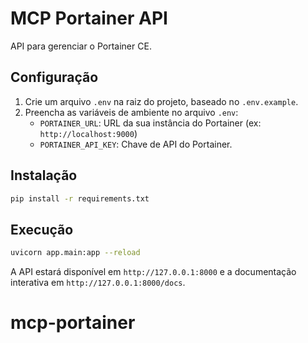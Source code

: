 # MCP Portainer API

API para gerenciar o Portainer CE.

## Configuração

1.  Crie um arquivo `.env` na raiz do projeto, baseado no `.env.example`.
2.  Preencha as variáveis de ambiente no arquivo `.env`:
    *   `PORTAINER_URL`: URL da sua instância do Portainer (ex: `http://localhost:9000`)
    *   `PORTAINER_API_KEY`: Chave de API do Portainer.

## Instalação

```bash
pip install -r requirements.txt
```

## Execução

```bash
uvicorn app.main:app --reload
```

A API estará disponível em `http://127.0.0.1:8000` e a documentação interativa em `http://127.0.0.1:8000/docs`.
# mcp-portainer
